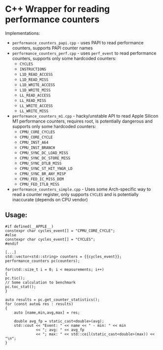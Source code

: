 # C++ Wrapper for reading performance counters

Implementations:
  - `performance_counters_papi.cpp` - uses PAPI to read performance counters, supports PAPI counter names
  - `performance_counters_perf.cpp` - uses `perf_event` to read performance counters, supports only some hardcoded counters:
    - `CYCLES`
    - `INSTRUCTIONS`
    - `L1D_READ_ACCESS` 
    - `L1D_READ_MISS`
    - `L1D_WRITE_ACCESS`
    - `L1D_WRITE_MISS`
    - `LL_READ_ACCESS`
    - `LL_READ_MISS`
    - `LL_WRITE_ACCESS`
    - `LL_WRITE_MISS`
  - `performance_counters_m1.cpp` - hacky/unstable API to read Apple Silicon M1 performance counters, requires root, is potentially dangerous and supports only some hardcoded counters:
    - `CPMU_CORE_CYCLES`
    - `CPMU_CORE_CYCLE`
    - `CPMU_INST_A64`
    - `CPMU_INST_BRANCH`
    - `CPMU_SYNC_DC_LOAD_MISS`
    - `CPMU_SYNC_DC_STORE_MISS`
    - `CPMU_SYNC_DTLB_MISS`
    - `CPMU_SYNC_ST_HIT_YNGR_LD`
    - `CPMU_SYNC_BR_ANY_MISP`
    - `CPMU_FED_IC_MISS_DEM`
    - `CPMU_FED_ITLB_MISS`
  - `performance_counters_simple.cpp` - Uses some Arch-specific way to read a counter register, only supports `CYCLES` and is potentially inaccurate (depends on CPU vendor)

  ## Usage: 

  ```
  #if defined(__APPLE__)
  constexpr char cycles_event[] = "CPMU_CORE_CYCLE";
  #else
  constexpr char cycles_event[] = "CYCLES";
  #endif

  [...]
  std::vector<std::string> counters = {{cycles_event}};
  performance_counters pc(counters);

  for(std::size_t i = 0; i < measurements; i++)
  {
  pc.tic();
  // Some calculation to benchmark
  pc.toc_stat();
  }

  auto results = pc.get_counter_statistics();
  for (const auto& res : results)
  {
      auto [name,min,avg,max] = res;
  
      double avg_fp = static_cast<double>(avg);
      std::cout << "Event: " << name << " - min: " << min 
                << "; avg: " << avg_fp
                << "; max: " << std::ceil(static_cast<double>(max)) << "\n";
  }

  ```
